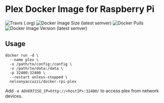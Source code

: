 # Plex Docker Image for Raspberry Pi 
![Travis (.org)](https://img.shields.io/travis/nelsonyaccuzzi/docker-rpi-plex?style=flat-square)
![Docker Image Size (latest semver)](https://img.shields.io/docker/image-size/nelsonyaccuzzi/docker-rpi-plex?style=flat-square)
![Docker Pulls](https://img.shields.io/docker/pulls/nelsonyaccuzzi/docker-rpi-plex?style=flat-square)
![Docker Image Version (latest semver)](https://img.shields.io/docker/v/nelsonyaccuzzi/docker-rpi-plex?sort=semver&style=flat-square)

## Usage

```
docker run -d \
  --name plex \
  -v /path/to/config:/config \
  -v /path/to/data:/data \
  -p 32400:32400 \
  --restart unless-stopped \
  nelsonyaccuzzi/docker-rpi-plex
```

Add `-e ADVERTISE_IP=http://<hostIP>:32400/` to access plex from network devices.
